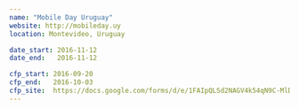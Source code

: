 ```yaml
---
name: "Mobile Day Uruguay"
website: http://mobileday.uy
location: Montevideo, Uruguay

date_start: 2016-11-12
date_end:   2016-11-12

cfp_start: 2016-09-20
cfp_end:   2016-10-03
cfp_site:  https://docs.google.com/forms/d/e/1FAIpQLSd2NAGV4k54qN9C-MlDjA-7Fwqp7wLJ_wHwp4vIOuzRxRyDAw/viewform
---
```

